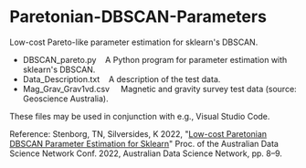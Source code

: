 # Paretonian-DBSCAN-Parameters

Low-cost Pareto-like parameter estimation for sklearn's DBSCAN.

- DBSCAN_pareto.py &nbsp;&nbsp; A Python program for parameter estimation with sklearn's DBSCAN.<br />
- Data_Description.txt &nbsp;&nbsp; A description of the test data.<br />
- Mag_Grav_Grav1vd.csv &nbsp;&nbsp;&nbsp; Magnetic and gravity survey test data (source: Geoscience Australia).

These files may be used in conjunction with e.g., Visual Studio Code.

Reference: Stenborg, TN, Silversides, K 2022, "[Low-cost Paretonian DBSCAN Parameter Estimation for Sklearn](https://www.australiandatascience.net/wp-content/uploads/2022/11/ADSN22_Proceedings.pdf)" Proc. of the Australian Data Science Network Conf. 2022, Australian Data Science Network, pp. 8&ndash;9.
